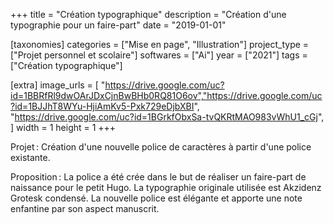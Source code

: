 +++
title = "Création typographique"
description = "Création d'une typographie pour un faire-part"
date = "2019-01-01"

[taxonomies]
categories = ["Mise en page", "Illustration"]
project_type = ["Projet personnel et scolaire"]
softwares = ["Ai"]
year = ["2021"]
tags = ["Création typographique"]

[extra]
image_urls = [
    "https://drive.google.com/uc?id=1BBRfRl9dwOArJDxCjnBwBHb0RQ81O6ov","https://drive.google.com/uc?id=1BJJhT8WYu-HjiAmKv5-Pxk729eDjbXBI", "https://drive.google.com/uc?id=1BGrkfObxSa-tvQKRtMAO983vWhU1_cGj",
]
width = 1
height = 1
+++

Projet : Création d'une nouvelle police de caractères à partir d'une police existante.

Proposition : La police a été crée dans le but de réaliser un faire-part de naissance pour le petit Hugo. La typographie originale utilisée est
Akzidenz Grotesk condensé. La nouvelle police est élégante et apporte une note enfantine par son aspect manuscrit.